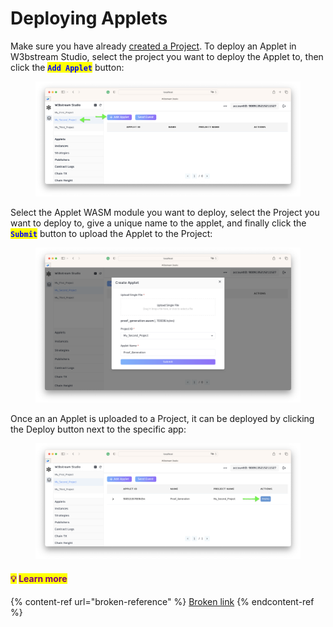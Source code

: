 # Deploying Applets

Make sure you have already [created a Project](creating-projects.md). To deploy an Applet in W3bstream Studio, select the project you want to deploy the Applet to, then click the <mark style="color:blue;">**`Add Applet`**</mark> button:

<figure><img src="../../.gitbook/assets/image (21).png" alt=""><figcaption></figcaption></figure>

Select the Applet WASM module you want to deploy, select the Project you want to deploy to, give a unique name to the applet, and finally click the <mark style="color:blue;">**`Submit`**</mark> button to upload the Applet to the Project:

<figure><img src="../../.gitbook/assets/image (9).png" alt=""><figcaption></figcaption></figure>

Once an an Applet is uploaded to a Project, it can be deployed by clicking the Deploy button next to the specific app:

<figure><img src="../../.gitbook/assets/image (28).png" alt=""><figcaption></figcaption></figure>

#### <mark style="color:purple;">**💡**</mark> <mark style="color:purple;"></mark><mark style="color:purple;">Learn more</mark>

{% content-ref url="broken-reference" %}
[Broken link](broken-reference)
{% endcontent-ref %}
